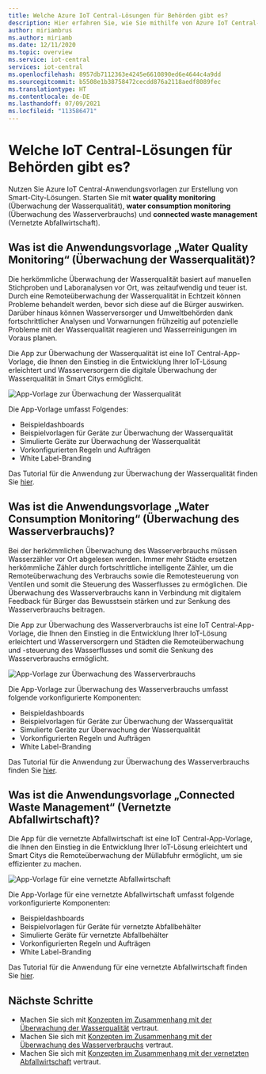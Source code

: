 ```yaml
---
title: Welche Azure IoT Central-Lösungen für Behörden gibt es?
description: Hier erfahren Sie, wie Sie mithilfe von Azure IoT Central-Anwendungsvorlagen Smart-City-Lösungen erstellen.
author: miriambrus
ms.author: miriamb
ms.date: 12/11/2020
ms.topic: overview
ms.service: iot-central
services: iot-central
ms.openlocfilehash: 8957db7112363e4245e6610890ed6e4644c4a9dd
ms.sourcegitcommit: b5508e1b38758472cecdd876a2118aedf8089fec
ms.translationtype: HT
ms.contentlocale: de-DE
ms.lasthandoff: 07/09/2021
ms.locfileid: "113586471"
---
```

# <a name="what-are-the-iot-central-government-solutions"></a>Welche IoT Central-Lösungen für Behörden gibt es?

Nutzen Sie Azure IoT Central-Anwendungsvorlagen zur Erstellung von Smart-City-Lösungen. Starten Sie mit **water quality monitoring** (Überwachung der Wasserqualität), **water consumption monitoring** (Überwachung des Wasserverbrauchs) und **connected waste management** (Vernetzte Abfallwirtschaft).

## <a name="what-is-water-quality-monitoring-application-template"></a>Was ist die Anwendungsvorlage „Water Quality Monitoring“ (Überwachung der Wasserqualität)?   

Die herkömmliche Überwachung der Wasserqualität basiert auf manuellen Stichproben und Laboranalysen vor Ort, was zeitaufwendig und teuer ist. Durch eine Remoteüberwachung der Wasserqualität in Echtzeit können Probleme behandelt werden, bevor sich diese auf die Bürger auswirken. Darüber hinaus können Wasserversorger und Umweltbehörden dank fortschrittlicher Analysen und Vorwarnungen frühzeitig auf potenzielle Probleme mit der Wasserqualität reagieren und Wasserreinigungen im Voraus planen.  

Die App zur Überwachung der Wasserqualität ist eine IoT Central-App-Vorlage, die Ihnen den Einstieg in die Entwicklung Ihrer IoT-Lösung erleichtert und Wasserversorgern die digitale Überwachung der Wasserqualität in Smart Citys ermöglicht. 

![App-Vorlage zur Überwachung der Wasserqualität](./media/overview-iotcentral-government/waterqualitymonitoring-dashboard-full.png)

Die App-Vorlage umfasst Folgendes:
* Beispieldashboards
* Beispielvorlagen für Geräte zur Überwachung der Wasserqualität
* Simulierte Geräte zur Überwachung der Wasserqualität
* Vorkonfigurierten Regeln und Aufträgen
* White Label-Branding 

Das Tutorial für die Anwendung zur Überwachung der Wasserqualität finden Sie [hier](./tutorial-water-quality-monitoring.md).


## <a name="what-is-water-consumption-monitoring-application-template"></a>Was ist die Anwendungsvorlage „Water Consumption Monitoring“ (Überwachung des Wasserverbrauchs)? 

Bei der herkömmlichen Überwachung des Wasserverbrauchs müssen Wasserzähler vor Ort abgelesen werden. Immer mehr Städte ersetzen herkömmliche Zähler durch fortschrittliche intelligente Zähler, um die Remoteüberwachung des Verbrauchs sowie die Remotesteuerung von Ventilen und somit die Steuerung des Wasserflusses zu ermöglichen. Die Überwachung des Wasserverbrauchs kann in Verbindung mit digitalem Feedback für Bürger das Bewusstsein stärken und zur Senkung des Wasserverbrauchs beitragen. 

Die App zur Überwachung des Wasserverbrauchs ist eine IoT Central-App-Vorlage, die Ihnen den Einstieg in die Entwicklung Ihrer IoT-Lösung erleichtert und Wasserversorgern und Städten die Remoteüberwachung und -steuerung des Wasserflusses und somit die Senkung des Wasserverbrauchs ermöglicht. 

  ![App-Vorlage zur Überwachung des Wasserverbrauchs](./media/overview-iotcentral-government/waterconsumptionmonitoring-dashboardfull.png)

Die App-Vorlage zur Überwachung des Wasserverbrauchs umfasst folgende vorkonfigurierte Komponenten:
* Beispieldashboards
* Beispielvorlagen für Geräte zur Überwachung der Wasserqualität
* Simulierte Geräte zur Überwachung der Wasserqualität
* Vorkonfigurierten Regeln und Aufträgen
* White Label-Branding 

 Das Tutorial für die Anwendung zur Überwachung des Wasserverbrauchs finden Sie [hier](./tutorial-water-consumption-monitoring.md).

## <a name="what-is-connected-waste-management-application-template"></a>Was ist die Anwendungsvorlage „Connected Waste Management“ (Vernetzte Abfallwirtschaft)? 

Die App für die vernetzte Abfallwirtschaft ist eine IoT Central-App-Vorlage, die Ihnen den Einstieg in die Entwicklung Ihrer IoT-Lösung erleichtert und Smart Citys die Remoteüberwachung der Müllabfuhr ermöglicht, um sie effizienter zu machen. 

![App-Vorlage für eine vernetzte Abfallwirtschaft](media/overview-iotcentral-government/connectedwastemanagement-dashboard.png) 


Die App-Vorlage für eine vernetzte Abfallwirtschaft umfasst folgende vorkonfigurierte Komponenten:
* Beispieldashboards
* Beispielvorlagen für Geräte für vernetzte Abfallbehälter
* Simulierte Geräte für vernetzte Abfallbehälter
* Vorkonfigurierten Regeln und Aufträgen
* White Label-Branding 

Das Tutorial für die Anwendung für eine vernetzte Abfallwirtschaft finden Sie [hier](./tutorial-connected-waste-management.md).

## <a name="next-steps"></a>Nächste Schritte

* Machen Sie sich mit [Konzepten im Zusammenhang mit der Überwachung der Wasserqualität](./concepts-waterqualitymonitoring-architecture.md) vertraut.
* Machen Sie sich mit [Konzepten im Zusammenhang mit der Überwachung des Wasserverbrauchs](./concepts-waterconsumptionmonitoring-architecture.md) vertraut.
* Machen Sie sich mit [Konzepten im Zusammenhang mit der vernetzten Abfallwirtschaft](./concepts-connectedwastemanagement-architecture.md) vertraut.  
